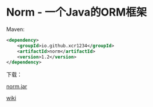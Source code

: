 # Norm - 一个Java的ORM框架

Maven:
```xml
<dependency>
    <groupId>io.github.xcr1234</groupId>
    <artifactId>norm</artifactId>
    <version>1.2</version>
</dependency>
```

下载：

[norm.jar](out/artifacts/norm_jar)


[wiki](https://github.com/xcr1234/norm/wiki/Norm---%E6%95%B0%E6%8D%AE%E5%BA%93%E6%93%8D%E4%BD%9C%E7%AB%9F%E7%84%B6%E5%8F%AF%E4%BB%A5%E5%A6%82%E6%AD%A4%E7%AE%80%E5%8D%95)